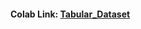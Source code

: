 #### Colab Link: [Tabular_Dataset](https://colab.research.google.com/github/pruthvik-sheth/CMPE-255-Data-Mining/blob/main/Assignments/Data-Preparation-EDA-Visualization/Task-1/Tabular_Dataset.ipynb)
